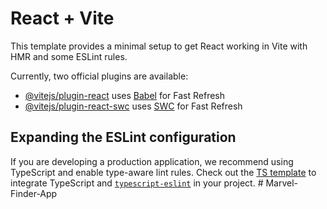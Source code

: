 # React + Vite

This template provides a minimal setup to get React working in Vite with HMR and some ESLint rules.

Currently, two official plugins are available:

- [@vitejs/plugin-react](https://github.com/vitejs/vite-plugin-react/blob/main/packages/plugin-react/README.md) uses [Babel](https://babeljs.io/) for Fast Refresh
- [@vitejs/plugin-react-swc](https://github.com/vitejs/vite-plugin-react-swc) uses [SWC](https://swc.rs/) for Fast Refresh

## Expanding the ESLint configuration

If you are developing a production application, we recommend using TypeScript and enable type-aware lint rules. Check out the [TS template](https://github.com/vitejs/vite/tree/main/packages/create-vite/template-react-ts) to integrate TypeScript and [`typescript-eslint`](https://typescript-eslint.io) in your project.
#   M a r v e l - F i n d e r - A p p  
 
